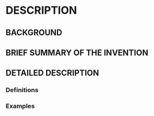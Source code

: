 # DESCRIPTION

## BACKGROUND

## BRIEF SUMMARY OF THE INVENTION

## DETAILED DESCRIPTION

### Definitions

### Examples

